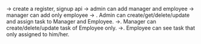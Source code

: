 -> create a  register, signup api 
-> admin can add manager and employee
-> manager can add only employee
-> . Admin can create/get/delete/update and assign task to Manager and Employee.
->. Manager can create/delete/update task of Employee only.
->. Employee can see task that only assigned to him/her.
